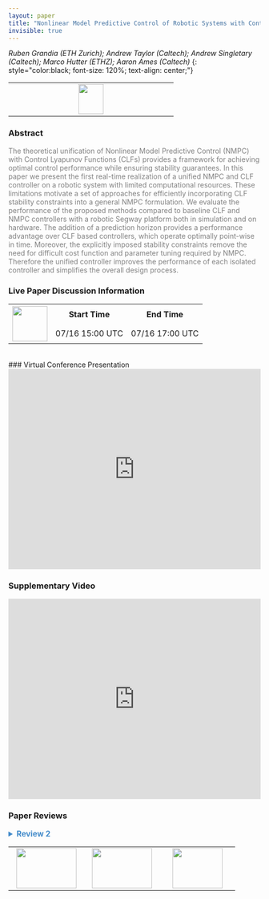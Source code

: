 ```yaml
---
layout: paper
title: "Nonlinear Model Predictive Control of Robotic Systems with Control Lyapunov Functions"
invisible: true
---
```

*Ruben Grandia (ETH Zurich); Andrew Taylor (Caltech); Andrew Singletary (Caltech); Marco Hutter (ETHZ); Aaron Ames (Caltech)*
{: style="color:black; font-size: 120%; text-align: center;"}

<table width="20%"> <tr>
<td style="width: 20%; text-align: center;"><a href="http://www.roboticsproceedings.org/rss16/p098.pdf"><img src="{{ site.baseurl }}/images/paper_link.png"
width = "50"  height = "60"/> </a> </td>

</tr></table>

### Abstract
<html><p style="color:gray; font-size: 100%; text-align: justified;">
The theoretical unification of Nonlinear Model Predictive Control (NMPC) with Control Lyapunov Functions (CLFs) provides a framework for achieving optimal control performance while ensuring stability guarantees. In this paper we present the first real-time realization of a unified NMPC and CLF controller on a robotic system with limited computational resources. These limitations motivate a set of approaches for efficiently incorporating CLF stability constraints into a general NMPC formulation. We evaluate the performance of the proposed methods compared to baseline CLF and NMPC controllers with a robotic Segway platform both in simulation and on hardware. The addition of a prediction horizon provides a performance advantage over CLF based controllers, which operate optimally point-wise in time. Moreover, the explicitly imposed stability constraints remove the need for difficult cost function and parameter tuning required by NMPC. Therefore the unified controller improves the performance of each isolated controller and simplifies the overall design process. 
</p></html>

### Live Paper Discussion Information
<html>
<table width="50%">
<tr> <th rowspan="2"><a href="https://pheedloop.com/rss2020/virtual/"><img src="{{ site.baseurl }}/images/pheedloop_link.png" width = "70"  height = "70"/> </a> </th> <th> Start Time </th> <th> End Time </th> </tr>
<tr> <td> 07/16 15:00 UTC </td><td> 07/16 17:00 UTC </td></tr>
</table> <br> </html>
### Virtual Conference Presentation
<iframe width="100%" height="400" src="https://www.youtube.com/embed/cCKv6wuorlY" frameborder="0" allow="accelerometer; autoplay; encrypted-media; gyroscope; picture-in-picture" allowfullscreen></iframe>

### Supplementary Video
<iframe width="100%" height="400" src="https://www.youtube.com/embed/weNv-FlRKiE " frameborder="0" allow="accelerometer; autoplay; encrypted-media; gyroscope; picture-in-picture" allowfullscreen></iframe>

### Paper Reviews
<details><summary style="font-size:110%; color:#438BCA; cursor: pointer;"><b> Review 2</b></summary>
<p style="color:gray; font-size: 100%; text-align: justified; white-space: pre-line">
The paper is clearly written and, despite having to invoke a fair amount of techniques and results, does a good job at providing a coherent exposition. Minor improvements to the exposition: in Section III.A, it's confusing to call something "a stabilizing control input" (because it satisfies the CLF eq at a particular point in time) while at the same time acknowledging that it is in general not stabilizing (because it should satisfy the CLF equation everywhere in time). A better wording convention should be used here; the subindex LLS is never defined (although one can deduce it corresponds to Lyapunov level set?); in Section III.C, the reference output should be y_d, not y. Finally, I was expecting the conclusions to mention the incorporation of safety constraints (a la CBF) into the proposed design.
</p> </details>

<table width="100%"><tr><td style="width: 30%; text-align: center;"><a href="{{ site.baseurl }}/program/papers/97"> <img src="{{ site.baseurl }}/images/previous_icon.png" width = "120"  height = "80"/> </a> </td>

<td style="width: 30%; text-align: center;"><a href="{{ site.baseurl }}/program/papers"> <img src="{{ site.baseurl }}/images/overview_icon.png" width = "120"  height = "80"/> </a> </td> 

<td style="width: 30%; text-align: center;"><a href="{{ site.baseurl }}/program/papers/99"> <img src="{{ site.baseurl }}/images/next_icon.png" width = "100"  height = "80"/> </a> </td> 

</tr></table>

